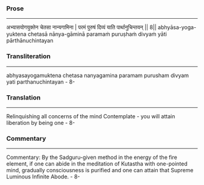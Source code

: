 ### Prose 
 --- 
अभ्यासयोगयुक्तेन चेतसा नान्यगामिना |
परमं पुरुषं दिव्यं याति पार्थानुचिन्तयन् || 8||
abhyāsa-yoga-yuktena chetasā nānya-gāminā
paramaṁ puruṣhaṁ divyaṁ yāti pārthānuchintayan

### Transliteration 
 --- 
abhyasayogamuktena chetasa nanyagamina paramam purusham divyam yati parthanuchintayan - 8-

### Translation 
 --- 
Relinquishing all concerns of the mind Contemplate - you will attain liberation by being one - 8-

### Commentary 
 --- 
Commentary: By the Sadguru-given method in the energy of the fire element, if one can abide in the meditation of Kutastha with one-pointed mind, gradually consciousness is purified and one can attain that Supreme Luminous Infinite Abode. - 8-